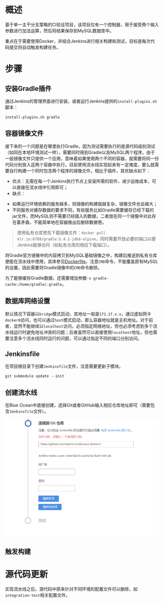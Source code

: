 # 概述

基于单一主干分支策略的CI验证项目，该项目仅有一个控制器，用于接受两个输入参数进行加法运算，然后将结果保存到MySQL数据库中。

重点在于需要使用Docker，并结合Jenkins进行相关构建和测试，目标是每次代码提交将自动触发构建任务。

# 步骤

## 安装Gradle插件

通过Jenkins的管理界面进行安装，或者运行Jenkins提供的`install-plugins.sh`脚本：

```
install-plugins.sh gradle
```

## 容器镜像文件

接下来的一个问题是在哪里执行Gradle，因为测试需要执行的是源代码级别测试（如同在本地环境测试一样），需要同时用到Gradle以及MySQL两个程序，由于一般镜像文件只提供一个应用，意味着如果使用两个不同的容器，就需要将同一份代码分别放入这两个容器中执行，目前使用流水线实现起来有一定难度，要么就需要自行构建一个同时包含两个程序的镜像文件，相比于插件，其优缺点如下：

* 优点：无需在每一个Jenkins执行节点上安装所需的软件，减少运维成本，可以直接在流水线中引用即可；
* 缺点：
 - 如果运行环境依赖的服务越多，则镜像的构建就越复杂，镜像文件也会越大；
 - 不同服务对缓存数据的要求不同，有些服务比如Gradle需要缓存已经下载的jar文件，而MySQL则不需要已经插入的数据，二者放在同一个镜像中对此存在着矛盾，不能简单地在容器推出后删除数据卷。

> 使用私有仓库预先下载镜像文件：`docker pull klr.io:6789/gradle:5.4.1-jdk8-alpine`，同时需要开放必要的端口以便Jenkins能够访问（如私有仓库的相应下载端口）。

将Gradle官方镜像中的内容拷贝到MySQL基础镜像之中，构建后推送到私有仓库便能在流水线中使用，具体参见[Dockerfile](docker/Dockerfile-gradle-mysql)。注意`CMD`命令，不能覆盖原有MySQL的设置，因此需要将Gradle镜像中的`CMD`命令删除。

为了能够缓存Gradle数据，还需要增加参数`-v gradle-cache:/home/gradle/.gradle`。

## 数据库网络设置

默认情况下容器以`bridge`模式启动，其地址一般是`172.17.x.x`，通过虚拟网卡`docker0`访问，也可以通过`host`模式启动，那么容器地址就是主机地址。对于前者，显然不能继续以`localhost`访问，必须指定网络地址，但也必须考虑到多个流水线运行时避免地址冲突的问题；后者虽然可以直接使用`localhost`地址，但也需要注意多个流水线同时运行的问题，可以通过指定不同的端口分别访问。

## Jenkinsfile

在项目根目录下创建`Jenkinsfile`文件，注意需要更新子模块。

```
git submodule update --init
```

## 创建流水线

在Blue Ocean中直接创建，选择Git或者GitHub输入相应仓库地址即可（需要包含`Jenkinsfile`文件）。

![create-pipeline-from-git](img/create-pipeline-from-git.png)

## 触发构建

# 源代码更新

实现流水线之后，源代码中原来针对不同环境的配置文件可以删除，如`integration-test`相关配置文件。